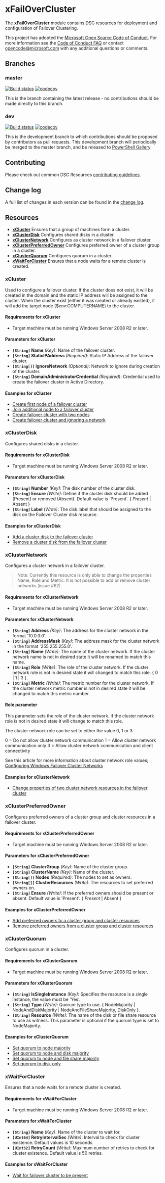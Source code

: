 # xFailOverCluster

The **xFailOverCluster** module contains DSC resources for deployment and
configuration of Failover Clustering.

This project has adopted the [Microsoft Open Source Code of Conduct](https://opensource.microsoft.com/codeofconduct/).
For more information see the [Code of Conduct FAQ](https://opensource.microsoft.com/codeofconduct/faq/)
or contact [opencode@microsoft.com](mailto:opencode@microsoft.com) with any
additional questions or comments.

## Branches

### master

[![Build status](https://ci.appveyor.com/api/projects/status/6a59vfritv4kbc7d/branch/master?svg=true)](https://ci.appveyor.com/project/PowerShell/xfailovercluster/branch/master)
[![codecov](https://codecov.io/gh/PowerShell/xFailOverCluster/branch/master/graph/badge.svg)](https://codecov.io/gh/PowerShell/xFailOverCluster/branch/master)

This is the branch containing the latest release - no contributions should be
made directly to this branch.

### dev

[![Build status](https://ci.appveyor.com/api/projects/status/6a59vfritv4kbc7d/branch/dev?svg=true)](https://ci.appveyor.com/project/PowerShell/xfailovercluster/branch/dev)
[![codecov](https://codecov.io/gh/PowerShell/xFailOverCluster/branch/dev/graph/badge.svg)](https://codecov.io/gh/PowerShell/xFailOverCluster/branch/dev)

This is the development branch to which contributions should be proposed by
contributors as pull requests. This development branch will periodically be
merged to the master branch, and be released to [PowerShell Gallery](https://www.powershellgallery.com/).

## Contributing

Please check out common DSC Resources [contributing guidelines](https://github.com/PowerShell/DscResource.Kit/blob/master/CONTRIBUTING.md).

## Change log

A full list of changes in each version can be found in the [change log](CHANGELOG.md).

## Resources

* [**xCluster**](#xcluster) Ensures that a group of machines form a cluster.
* [**xClusterDisk**](#xclusterdisk) Configures shared disks in a cluster.
* [**xClusterNetwork**](#xclusternetwork) Configures as cluster network in a failover
  cluster.
* [**xClusterPreferredOwner**](#xclusterpreferredowner) Configures preferred
  owner of a cluster group in a cluster.
* [**xClusterQuorum**](#xclusterquorum) Configures quorum in a cluster.
* [**xWaitForCluster**](#xwaitforcluster) Ensures that a node waits for a remote
  cluster is created.

### xCluster

Used to configure a failover cluster. If the cluster does not exist, it will be
created in the domain and the static IP address will be assigned to the cluster.
When the cluster exist (either it was created or already existed), it will add
the target node ($env:COMPUTERNAME) to the cluster.

#### Requirements for xCluster

* Target machine must be running Windows Server 2008 R2 or later.

#### Parameters for xCluster

* **`[String]` Name** _(Key)_: Name of the failover cluster.
* **`[String]` StaticIPAddress** _(Required)_: Static IP Address of the failover
  cluster.
* **`[String[]]` IgnoreNetwork** _(Optional)_: Network to ignore during creation of the cluster.
* **`[String]` DomainAdministratorCredential** _(Required)_: Credential used to
  create the failover cluster in Active Directory.

#### Examples for xCluster

* [Create first node of a failover cluster](/Examples/Resources/xCluster/1-CreateFirstNodeOfAFailoverCluster.ps1)
* [Join additional node to a failover cluster](/Examples/Resources/xCluster/2-JoinAdditionalNodeToFailoverCluster.ps1)
* [Create failover cluster with two nodes](/Examples/Resources/xCluster/3-CreateFailoverClusterWithTwoNodes.ps1)
* [Create failover cluster and ignoring a network](/Examples/Resources/xCluster/4-CreateFailoverClusterAndIgnoreANetwork.ps1)

### xClusterDisk

Configures shared disks in a cluster.

#### Requirements for xClusterDisk

* Target machine must be running Windows Server 2008 R2 or later.

#### Parameters for xClusterDisk

* **`[String]` Number** _(Key)_: The disk number of the cluster disk.
* **`[String]` Ensure** _(Write)_: Define if the cluster disk should be added
  (Present) or removed (Absent). Default value is 'Present'.
  { *Present* | Absent }
* **`[String]` Label** _(Write)_: The disk label that should be assigned to the
  disk on the Failover Cluster disk resource.

#### Examples for xClusterDisk

* [Add a cluster disk to the failover cluster](/Examples/Resources/xClusterDisk/1-AddClusterDisk.ps1)
* [Remove a cluster disk from the failover cluster](/Examples/Resources/xClusterDisk/2-RemoveClusterDisk.ps1)

### xClusterNetwork

Configures a cluster network in a failover cluster.

>Note: Currently this resource is only able to change the properties Name, Role
>and Metric. It is not possible to add or remove cluster networks (issue #92).

#### Requirements for xClusterNetwork

* Target machine must be running Windows Server 2008 R2 or later.

#### Parameters for xClusterNetwork

* **`[String]` Address** _(Key)_: The address for the cluster network in the format
  '10.0.0.0'.
* **`[String]` AddressMask** _(Key)_: The address mask for the cluster network in
  the format '255.255.255.0'.
* **`[String]` Name** _(Write)_: The name of the cluster network. If the cluster
  network name is not in desired state it will be renamed to match this name.
* **`[String]` Role** _(Write)_: The role of the cluster network. If the cluster
  network role is not in desired state it will changed to match this role.
  { 0 | 1 | 3 }.
* **`[String]` Metric** _(Write)_: The metric number for the cluster network. If
  the cluster network metric number is not in desired state it will be changed to
  match this metric number.

#### Role parameter

This parameter sets the role of the cluster network. If the cluster network role
is not in desired state it will change to match this role.

The cluster network role can be set to either the value 0, 1 or 3.

0 = Do not allow cluster network communication
1 = Allow cluster network communication only
3 = Allow cluster network communication and client connectivity

See this article for more information about cluster network role values;
[Configuring Windows Failover Cluster Networks](https://blogs.technet.microsoft.com/askcore/2014/02/19/configuring-windows-failover-cluster-networks/)

#### Examples for xClusterNetwork

* [Change properties of two cluster network resources in the failover cluster](/Examples/Resources/xClusterNetwork/1-ChangeClusterNetwork.ps1)

### xClusterPreferredOwner

Configures preferred owners of a cluster group and cluster resources in a failover
cluster.

#### Requirements for xClusterPreferredOwner

* Target machine must be running Windows Server 2008 R2 or later.

#### Parameters for xClusterPreferredOwner

* **`[String]` ClusterGroup** _(Key)_: Name of the cluster group.
* **`[String]` ClusterName** _(Key)_: Name of the cluster.
* **`[String[]]` Nodes** _(Required)_: The nodes to set as owners.
* **`[String[]]` ClusterResources** _(Write)_: The resources to set preferred
  owners on.
* **`[String]` Ensure** _(Write)_: If the preferred owners should be present or
  absent. Default value is 'Present'. { *Present* | Absent }

#### Examples for xClusterPreferredOwner

* [Add preferred owners to a cluster group and cluster resources](/Examples/Resources/xClusterDisk/1-AddPreferredOwner.ps1)
* [Remove preferred owners from a cluster group and cluster resources](/Examples/Resources/xClusterDisk/2-RemovePreferredOwner.ps1)

### xClusterQuorum

Configures quorum in a cluster.

#### Requirements for xClusterQuorum

* Target machine must be running Windows Server 2008 R2 or later.

#### Parameters for xClusterQuorum

* **`[String]` IsSingleInstance** _(Key)_: Specifies the resource is a single
  instance, the value must be 'Yes'.
* **`[String]` Type** _(Write)_: Quorum type to use. { NodeMajority |
  NodeAndDiskMajority | NodeAndFileShareMajority, DiskOnly }.
* **`[String]` Resource** _(Write)_: The name of the disk or file share resource
  to use as witness. This parameter is optional if the quorum type is set to
  NodeMajority.

#### Examples for xClusterQuorum

* [Set quorum to node majority](/Examples/Resources/xClusterQuorum/1-SetQuorumToNodeMajority.ps1)
* [Set quorum to node and disk majority](/Examples/Resources/xClusterQuorum/2-SetQuorumToNodeAndDiskMajority.ps1)
* [Set quorum to node and file share majority](/Examples/Resources/xClusterQuorum/3-SetQuorumToNodeAndFileShareMajority.ps1)
* [Set quorum to disk only](/Examples/Resources/xClusterQuorum/4-SetQuorumToDiskOnly.ps1)

### xWaitForCluster

Ensures that a node waits for a remote cluster is created.

#### Requirements for xWaitForCluster

* Target machine must be running Windows Server 2008 R2 or later.

#### Parameters for xWaitForCluster

* **`[String]` Name** _(Key)_: Name of the cluster to wait for.
* **`[UInt64]` RetryIntervalSec** _(Write)_: Interval to check for cluster
  existence. Default values is 10 seconds.
* **`[UInt32]` RetryCount** _(Write)_: Maximum number of retries to check for
  cluster existence. Default value is 50 retries.

#### Examples for xWaitForCluster

* [Wait for failover cluster to be present](/Examples/Resources/xWaitForCluster/1-WaitForFailoverClusterToBePresent.ps1)
